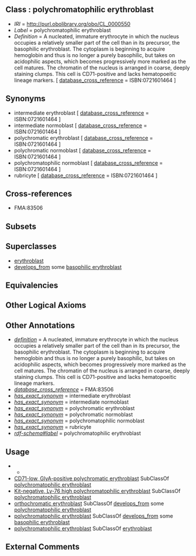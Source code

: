 
## Class : polychromatophilic erythroblast

 * *IRI* = http://purl.obolibrary.org/obo/CL_0000550
 * *Label* = polychromatophilic erythroblast
 * *Definition* = A nucleated, immature erythrocyte in which the nucleus occupies a relatively smaller part of the cell than in its precursor, the basophilic erythroblast. The cytoplasm is beginning to acquire hemoglobin and thus is no longer a purely basophilic, but takes on acidophilic aspects, which becomes progressively more marked as the cell matures. The chromatin of the nucleus is arranged in coarse, deeply staining clumps. This cell is CD71-positive and lacks hematopoeitic lineage markers. [ [database_cross_reference](../../ef/oboInOwl#hasDbXref.md) = ISBN:0721601464 ]

## Synonyms

 * intermediate erythroblast [ [database_cross_reference](../../ef/oboInOwl#hasDbXref.md) = ISBN:0721601464 ]
 * intermediate normoblast [ [database_cross_reference](../../ef/oboInOwl#hasDbXref.md) = ISBN:0721601464 ]
 * polychromatic erythroblast [ [database_cross_reference](../../ef/oboInOwl#hasDbXref.md) = ISBN:0721601464 ]
 * polychromatic normoblast [ [database_cross_reference](../../ef/oboInOwl#hasDbXref.md) = ISBN:0721601464 ]
 * polychromatophilic normoblast [ [database_cross_reference](../../ef/oboInOwl#hasDbXref.md) = ISBN:0721601464 ]
 * rubricyte [ [database_cross_reference](../../ef/oboInOwl#hasDbXref.md) = ISBN:0721601464 ]

## Cross-references

 * FMA:83506

## Subsets


## Superclasses

 * [erythroblast](../../CL/65/CL_0000765.md)
 * [develops_from](../../RO/02/RO_0002202.md) some [basophilic erythroblast](../../CL/49/CL_0000549.md)

## Equivalencies


## Other Logical Axioms


## Other Annotations

 * *[definition](../../IAO/15/IAO_0000115.md)* = A nucleated, immature erythrocyte in which the nucleus occupies a relatively smaller part of the cell than in its precursor, the basophilic erythroblast. The cytoplasm is beginning to acquire hemoglobin and thus is no longer a purely basophilic, but takes on acidophilic aspects, which becomes progressively more marked as the cell matures. The chromatin of the nucleus is arranged in coarse, deeply staining clumps. This cell is CD71-positive and lacks hematopoeitic lineage markers.
 * *[database_cross_reference](../../ef/oboInOwl#hasDbXref.md)* = FMA:83506
 * *[has_exact_synonym](../../ym/oboInOwl#hasExactSynonym.md)* = intermediate erythroblast
 * *[has_exact_synonym](../../ym/oboInOwl#hasExactSynonym.md)* = intermediate normoblast
 * *[has_exact_synonym](../../ym/oboInOwl#hasExactSynonym.md)* = polychromatic erythroblast
 * *[has_exact_synonym](../../ym/oboInOwl#hasExactSynonym.md)* = polychromatic normoblast
 * *[has_exact_synonym](../../ym/oboInOwl#hasExactSynonym.md)* = polychromatophilic normoblast
 * *[has_exact_synonym](../../ym/oboInOwl#hasExactSynonym.md)* = rubricyte
 * *[rdf-schema#label](../../el/rdf-schema#label.md)* = polychromatophilic erythroblast

## Usage

 * -
 * [CD71-low, GlyA-positive polychromatic erythroblast](../../CL/16/CL_0002016.md) SubClassOf [polychromatophilic erythroblast](../../CL/50/CL_0000550.md)
 * [Kit-negative, Ly-76 high polychromatophilic erythroblast](../../CL/15/CL_0002015.md) SubClassOf [polychromatophilic erythroblast](../../CL/50/CL_0000550.md)
 * [orthochromatic erythroblast](../../CL/52/CL_0000552.md) SubClassOf [develops_from](../../RO/02/RO_0002202.md) some [polychromatophilic erythroblast](../../CL/50/CL_0000550.md)
 * [polychromatophilic erythroblast](../../CL/50/CL_0000550.md) SubClassOf [develops_from](../../RO/02/RO_0002202.md) some [basophilic erythroblast](../../CL/49/CL_0000549.md)
 * [polychromatophilic erythroblast](../../CL/50/CL_0000550.md) SubClassOf [erythroblast](../../CL/65/CL_0000765.md)

## External Comments

